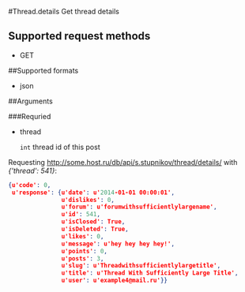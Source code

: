 #Thread.details
Get thread details

## Supported request methods 
* GET

##Supported formats
* json

##Arguments


###Requried
* thread

   ```int``` thread id of this post


Requesting http://some.host.ru/db/api/s.stupnikov/thread/details/ with _{'thread': 541}_:
```json
{u'code': 0,
 u'response': {u'date': u'2014-01-01 00:00:01',
               u'dislikes': 0,
               u'forum': u'forumwithsufficientlylargename',
               u'id': 541,
               u'isClosed': True,
               u'isDeleted': True,
               u'likes': 0,
               u'message': u'hey hey hey hey!',
               u'points': 0,
               u'posts': 3,
               u'slug': u'Threadwithsufficientlylargetitle',
               u'title': u'Thread With Sufficiently Large Title',
               u'user': u'example4@mail.ru'}}
```
